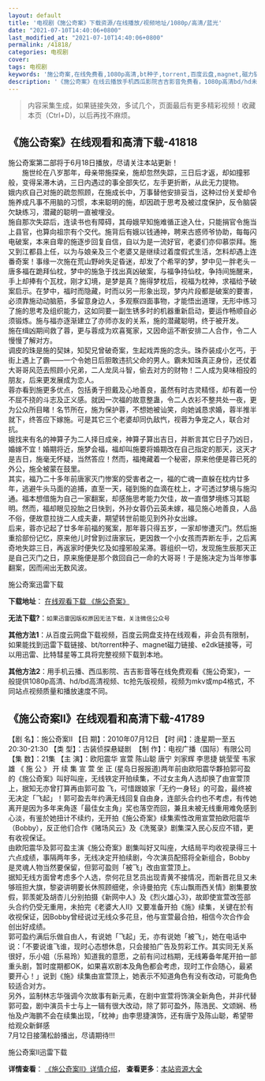 ```yaml
---
layout: default
title: '电视剧《施公奇案》下载资源/在线播放/视频地址/1080p/高清/蓝光'
date: "2021-07-10T14:40:06+0800"
last_modified_at: "2021-07-10T14:40:06+0800"
permalink: /41818/
categories: 电视剧
cover:
tags: 电视剧
keywords: '施公奇案,在线免费看,1080p高清,bt种子,torrent,百度云盘,magnet,磁力链,迅雷下载资源'
description: '《施公奇案》在线云播放手机西瓜影院吉吉影音免费看，1080p高清bd/hd未删减完整版和tc抢先枪版，mkv/mp4格式，附带bt/torrent种子、magnet/磁力链、百度云盘、网盘资源迅雷下载链接'
---
```


>内容采集生成，如果链接失效，多试几个，页面最后有更多精彩视频！收藏本页（Ctrl+D)，以后再找不麻烦。


## 《施公奇案》在线观看和高清下载-41818

施公奇案第二部将于6月18日播放，尽请关注本站更新！<br />　　施世纶在八岁那年，母亲带施探亲，施却忽然失踪，三日后才返，却如撞邪般，变得呆滞木讷，三日内遇过的事全部失忆，左手更折断，从此无力提物。<br />娥内疚自己对施的疏忽照顾，在施成长中，万事替他安排妥当，这种过份关爱却令施养成凡事不用脑的习惯，本来聪明的施，却因疏于思考及被过度保护，反令脑袋欠缺练习，潜藏的聪明一直被埋没。<br />施自那次失踪后，连读书也有障碍，其母娥早知施难循正途入仕，只能捐官令施当上县官，也算向祖宗有个交代。施背后有娥以钱通神，聘来古惑师爷协助，每每闪电破案，本来自卑的施逐步回复自信，自以为是一流好官，老婆们亦仰慕崇拜。施又到江都县上任，以为与娘亲及三个老婆又是继续过着度假式生活，怎料却遇上连番奇案！事缘一次施在荒山野岭失足昏迷，却发了个希罕的梦，梦中见一胖老头－唐多福在跪拜仙枕，梦中的施急于找出真凶破案，与福争持仙枕，争持间施醒来，手上却捧有个瓦枕，刚才幻境，是梦是真？施得梦枕后，视福为枕神，求福给予破案启示。在梦中，福时而隐藏，时而以另一形象出现，梦内片段都是破案的要害，必须靠施动动脑筋，多留意身边人，多观察四面事物，才能悟出道理，无形中练习了施的思考及组织能力，这如同要一副生锈多时的机器重新启动，要运作畅顺自必须锻炼。施与福亦逐渐建立了亦师亦友的关系，施的潜藏聪明，终于被开发。<br />施在缉凶期间救了蓉，更与蓉成为欢喜冤家，又因命运不断安排二人合作，令二人慢慢了解对方。<br />调皮的珠是施的契妹，知契兄曾破奇案，生起戏弄施的念头。珠乔装成小乞丐，于街上遇上了霸——一个令她日后胆敢违抗父命的男人。霸未知珠真正身份，还仗着大哥哥风范去照顾小兄弟，二人龙凤斗智，偷去对方的财物！二人成为臭味相投的朋友，后来更发展成为恋人。<br />蓉亦看到施更多优点，包括勇于担戴及心地善良，虽然有时古灵精怪，却有着一份不屈不挠的斗志及正义感。就因一次福的故意整蛊，令二人衣衫不整共处一夜，更为公众所目睹！名节所在，施为保护蓉，不想她被讪笑，向她诚恳求婚，蓉半推半就下，终答应下嫁施。可是其它三个老婆却同仇敌忾，视蓉为争宠之人，联合对抗。<br />娥找来有名的神算子为二人择日成亲，神算子算出吉日，并断言其它日子乃凶日，婚嫁不宜！婚期将近，施梦会福，福却叫施要将婚期改在自己指定的那天，这天才是吉日，施毫无怀疑，当然答应！然而，福掩藏着一个秘密，原来他便是蓉已死的外公，施全被蒙在鼓里。<br />其实，福乃二十多年前唐家灭门惨案的受害者之一，福的亡魂一直躲在枕内廿多年，逃避牛头马面的追捕，直至一天，碰到施的血滴在枕上，才可透过梦境与施沟通。福本想借施为自己一家翻案，却感施思考能力欠佳，故一直借梦境练习其聪明。然而，福却眼见投胎之日快到，外孙女蓉仍云英未嫁，福见施心地善良，人品不俗，便故意拉拢二人成夫妻，期望转世前能见到外孙女出嫁。<br />后来，蓉亦记起了廿多年前福的冤案，那年蓉只得五岁，一家却惨遭灭门。然后施重拾部份记忆，原来他儿时曾到过唐家玩，更因救一个小女孩而弄断左手，之后离奇地失踪三日，再返家时便失忆及如撞邪般呆滞。蓉组织一切，发现施生辰那天正是自己灭门之日，原来施便是那个救回自己一命的大哥哥！于是施决定为当年惨事翻案，因而闹出无数风波。


施公奇案迅雷下载

**下载地址**： [在线观看下载 《施公奇案》](https://www.993dy.com//vod-detail-id-10450.html) 


**无法下载?**：`如果迅雷因版权原因无法下载，关注微信公众号 `

**其他方法1**：从百度云网盘下载视频，百度云网盘支持在线观看，非会员有限制，如果能找到迅雷下载链接、bt/torrent种子、magnet磁力链接、e2dk链接等，可以用迅雷、比特彗星等工具将完整视频下载到本地。

**其他方法2**：用手机云播、西瓜影院、吉吉影音等在线免费观看《施公奇案》，一般提供1080p高清、hd/bd高清视频、tc抢先版视频，视频为mkv或mp4格式，不同站点视频质量和播放速度不同。


## 《施公奇案II》在线观看和高清下载-41789

【剧 名】：施公奇案II 【日 期】：2010年07月12日 【时 间】：逢星期一至五 20:30-21:30 【类 型】：古装侦探悬疑剧&nbsp; 【制 作】：电视广播（国际）有限公司 【集 数】：21集 【主 演】：欧阳震华 宣萱 陈山聪 唐宁 刘家辉 李思捷 姚莹莹 韦家雄 《 施 公 》 开 续 集 宣 萱 坐 正 (星岛日报报道)两年前由欧阳震华夥拍郭可盈的《施公奇案》叫好叫座，无线铁定开拍续集，不过女主角人选却换了由宣萱顶上，据知无亦曾打算再由郭可盈 飞，可惜跟娘家「无约一身轻」的可盈，最终被无决定「飞起」！郭可盈去年约满无线回复自由身，连部头合约也不考虑，有传她离开是因为多年来角逐「最佳女主角」奖也落空而回，兼且未被无线重用难免感到心淡，有鉴於她扭计不续约，无开拍《施公奇案》续集索性改用宣萱拍欧阳震华（Bobby），反正他们合作《赌场风云》及《洗冤录》剧集深入民心反应不错，更有收视保证。<br />由欧阳震华及郭可盈主演《施公奇案》剧集叫好又叫座，大结局平均收视录得三十六点成绩，事隔两年多，无线决定开拍续剧，今次演员配搭将全新组合，Bobby是灵魂人物当然要保留，但郭可盈则「被飞」改由宣萱顶上。<br />据知无线方面曾考虑多个人选，奈何花旦艺员出现青黄不接情况，而新晋花旦又未够班担大旗，黎姿讲明要长休照顾细佬，佘诗曼拍完《东山飘雨西关情》剧集要放假，郭羡妮及胡杏儿分别拍摄《新网中人》及《烈火雄心3》，故即使宣萱改签部头合约仍受无重用，未拍完《老婆大人Ⅱ》又要准备开拍《施》续集，关键在於有收视保证，因Bobby曾经说过无线众多花旦，他与宣萱最合拍，相信今次合作会创出好成绩。<br />郭可盈约满后乐做自由人，有说她「飞起」无，亦有说她「被飞」，她在电话中说：「不要说谁飞谁，现时心态想休息，只会接拍广告及剪彩工作。其实同无关系很好，乐小姐（乐易玲）知道我的意愿，之前有问过档期，无线筹备年尾开拍一部重头剧，暂时度期都OK，如果喜欢剧本及角色都会考虑，现时工作会随心，最紧要开心！」说到《施》续集由宣萱顶上，她表示不知道角色有没有改动，可能角色较适合对方。<br />另外，监制林志华强调今次故事有新元素，在剧中宣萱将饰演全新角色，并非代替郭可盈，剧中演员卡士与上一辑有很大改动，除了郭可盈外，陈浩民、文颂娴、杨怡及卢海鹏不会在续集出现，「枕神」由李思捷演饰，还有唐宁及陈山聪，希望带给观众新鲜感<br />7月12日接蒲松龄播出，尽请期待!!!


施公奇案II迅雷下载

**详情查看**： [《施公奇案II》详情介绍](/movie/41789/)， **查看更多**：[本站资源大全](/movie/t/all/)

